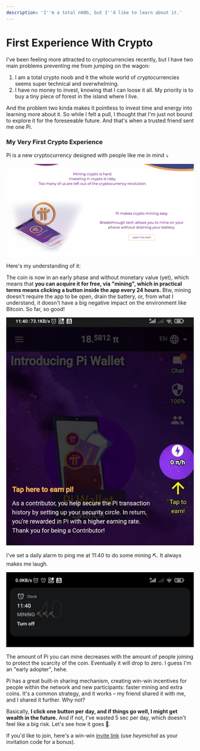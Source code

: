 ```yaml
---
description: 'I''m a total n00b, but I''d like to learn about it.'
---
```


# First Experience With Crypto

I've been feeling more attracted to cryptocurrencies recently, but I have two main problems preventing me from jumping on the wagon:

1. I am a total crypto noob and it the whole world of cryptocurrencies seems super technical and overwhelming.
2. I have no money to invest, knowing that I can loose it all. My priority is to buy a tiny piece of forest in the island where I live.

And the problem two kinda makes it pointless to invest time and energy into learning more about it. So while I felt a pull, I thought that I'm just not bound to explore it for the foreseeable future. And that's when a trusted friend sent me one Pi.

### My Very First Crypto Experience

Pi is a new cryptocurrency designed with people like me in mind ⤵️

![](../.gitbook/assets/screenshot-2021-04-02-at-11.22.38.png)



Here's my understanding of it:

The coin is now in an early phase and without monetary value \(yet\), which means that **you can acquire it for free, via "mining", which in practical terms means clicking a button inside the app every 24 hours.** Btw, mining doesn't require the app to be open, drain the battery, or, from what I understand, it doesn't have a big negative impact on the environment like Bitcoin. So far, so good!

![I love how easy they make it.](../.gitbook/assets/2021-04-02-11.42.31%20%281%29.jpg)

I've set a daily alarm to ping me at 11:40 to do some mining ⛏. It always makes me laugh.

![](../.gitbook/assets/2021-04-02-11.42.25.jpg)

The amount of Pi you can mine decreases with the amount of people joining to protect the scarcity of the coin. Eventually it will drop to zero. I guess I'm an "early adopter", hehe.

Pi has a great built-in sharing mechanism, creating win-win incentives for people within the network and new participants: faster mining and extra coins. It's a common strategy, and it works – my friend shared it with me, and I shared it further. Why not?

Basically, **I click one button per day, and if things go well, I might get wealth in the future.** And if not, I've wasted 5 sec per day, which doesn't feel like a big risk. Let's see how it goes 🌱.

If you'd like to join, here's a win-win [invite link](https://minepi.com/heymichal) \(use _heymichal_ as your invitation code for a bonus\).

